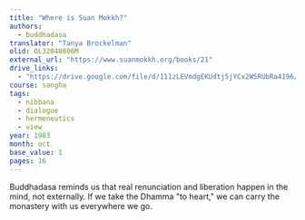 ```yaml
---
title: "Where is Suan Mokkh?"
authors:
  - buddhadasa
translator: "Tanya Brockelman"
olid: OL32040806M
external_url: "https://www.suanmokkh.org/books/21"
drive_links:
  - "https://drive.google.com/file/d/111zLEVmdgEKUdtj5jYCx2W5RUbRa4196/view?usp=drivesdk"
course: sangha
tags:
  - nibbana
  - dialogue
  - hermeneutics
  - view
year: 1983
month: oct
base_value: 1
pages: 16
---
```


Buddhadasa reminds us that real renunciation and liberation happen in the mind, not externally. If we take the Dhamma "to heart," we can carry the monastery with us everywhere we go.

